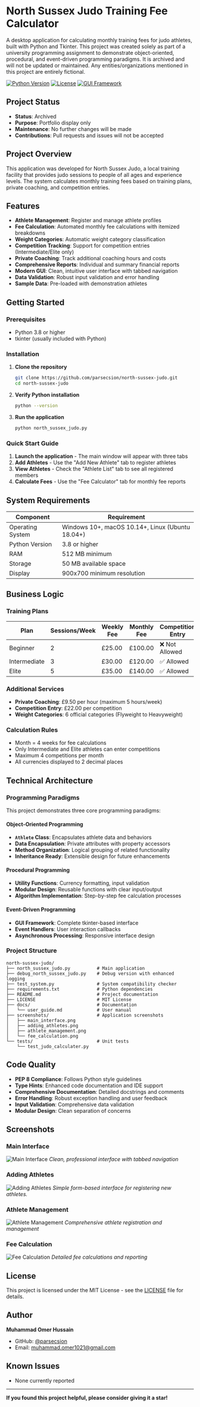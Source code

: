# North Sussex Judo Training Fee Calculator

A desktop application for calculating monthly training fees for judo athletes, built with Python and Tkinter.
This project was created solely as part of a university programming assignment to demonstrate object-oriented, procedural, and event-driven programming paradigms.
It is archived and will not be updated or maintained. Any entities/organizations mentioned in this project are entirely fictional.

[![Python Version](https://img.shields.io/badge/python-3.8%2B-blue.svg)](https://python.org)
[![License](https://img.shields.io/badge/license-MIT-green.svg)](LICENSE)
[![GUI Framework](https://img.shields.io/badge/GUI-Tkinter-orange.svg)](https://docs.python.org/3/library/tkinter.html)

## Project Status

- **Status**: Archived
- **Purpose**: Portfolio display only
- **Maintenance**: No further changes will be made
- **Contributions**: Pull requests and issues will not be accepted

## Project Overview

This application was developed for North Sussex Judo, a local training facility that provides judo sessions to people of all ages and experience levels. The system calculates monthly training fees based on training plans, private coaching, and competition entries.

## Features

- **Athlete Management**: Register and manage athlete profiles
- **Fee Calculation**: Automated monthly fee calculations with itemized breakdowns
- **Weight Categories**: Automatic weight category classification
- **Competition Tracking**: Support for competition entries (Intermediate/Elite only)
- **Private Coaching**: Track additional coaching hours and costs
- **Comprehensive Reports**: Individual and summary financial reports
- **Modern GUI**: Clean, intuitive user interface with tabbed navigation
- **Data Validation**: Robust input validation and error handling
- **Sample Data**: Pre-loaded with demonstration athletes

## Getting Started

### Prerequisites

- Python 3.8 or higher
- tkinter (usually included with Python)

### Installation

1. **Clone the repository**
   ```bash
   git clone https://github.com/parsecsion/north-sussex-judo.git
   cd north-sussex-judo
   ```

2. **Verify Python installation**
   ```bash
   python --version
   ```

3. **Run the application**
   ```bash
   python north_sussex_judo.py
   ```

### Quick Start Guide

1. **Launch the application** - The main window will appear with three tabs
2. **Add Athletes** - Use the "Add New Athlete" tab to register athletes
3. **View Athletes** - Check the "Athlete List" tab to see all registered members
4. **Calculate Fees** - Use the "Fee Calculator" tab for monthly fee reports

## System Requirements

| Component | Requirement |
|-----------|-------------|
| Operating System | Windows 10+, macOS 10.14+, Linux (Ubuntu 18.04+) |
| Python Version | 3.8 or higher |
| RAM | 512 MB minimum |
| Storage | 50 MB available space |
| Display | 900x700 minimum resolution |

## Business Logic

### Training Plans

| Plan | Sessions/Week | Weekly Fee | Monthly Fee | Competition Entry |
|------|---------------|------------|-------------|-------------------|
| Beginner | 2 | £25.00 | £100.00 | ❌ Not Allowed |
| Intermediate | 3 | £30.00 | £120.00 | ✅ Allowed |
| Elite | 5 | £35.00 | £140.00 | ✅ Allowed |

### Additional Services

- **Private Coaching**: £9.50 per hour (maximum 5 hours/week)
- **Competition Entry**: £22.00 per competition
- **Weight Categories**: 6 official categories (Flyweight to Heavyweight)

### Calculation Rules

- Month = 4 weeks for fee calculations
- Only Intermediate and Elite athletes can enter competitions
- Maximum 4 competitions per month
- All currencies displayed to 2 decimal places

## Technical Architecture

### Programming Paradigms

This project demonstrates three core programming paradigms:

#### Object-Oriented Programming
- **`Athlete` Class**: Encapsulates athlete data and behaviors
- **Data Encapsulation**: Private attributes with property accessors
- **Method Organization**: Logical grouping of related functionality
- **Inheritance Ready**: Extensible design for future enhancements

#### Procedural Programming
- **Utility Functions**: Currency formatting, input validation
- **Modular Design**: Reusable functions with clear input/output
- **Algorithm Implementation**: Step-by-step fee calculation processes

#### Event-Driven Programming
- **GUI Framework**: Complete tkinter-based interface
- **Event Handlers**: User interaction callbacks
- **Asynchronous Processing**: Responsive interface design

### Project Structure

```
north-sussex-judo/
├── north_sussex_judo.py          # Main application
├── debug_north_sussex_judo.py    # Debug version with enhanced logging
├── test_system.py                # System compatibility checker
├── requirements.txt              # Python dependencies
├── README.md                     # Project documentation
├── LICENSE                       # MIT License
├── docs/                         # Documentation
│   └── user_guide.md             # User manual
├── screenshots/                  # Application screenshots
│   ├── main_interface.png
│   ├── adding_athletes.png
│   ├── athlete_management.png
│   └── fee_calculation.png
└── tests/                        # Unit tests
    └── test_judo_calculater.py
```

## Code Quality

- **PEP 8 Compliance**: Follows Python style guidelines
- **Type Hints**: Enhanced code documentation and IDE support
- **Comprehensive Documentation**: Detailed docstrings and comments
- **Error Handling**: Robust exception handling and user feedback
- **Input Validation**: Comprehensive data validation
- **Modular Design**: Clean separation of concerns

## Screenshots

### Main Interface
![Main Interface](screenshots/main_interface.png)
*Clean, professional interface with tabbed navigation*

### Adding Athletes
![Adding Athletes](screenshots/adding_athletes.png)
*Simple form-based interface for registering new athletes.*

### Athlete Management
![Athlete Management](screenshots/athlete_management.png)
*Comprehensive athlete registration and management*

### Fee Calculation
![Fee Calculation](screenshots/fee_calculation.png)
*Detailed fee calculations and reporting*

## License

This project is licensed under the MIT License - see the [LICENSE](LICENSE) file for details.

## Author

**Muhammad Omer Hussain**
- GitHub: [@parsecsion](https://github.com/parsecsion)
- Email: muhammad.omer1021@gmail.com

## Known Issues

- None currently reported

---

**If you found this project helpful, please consider giving it a star!**

